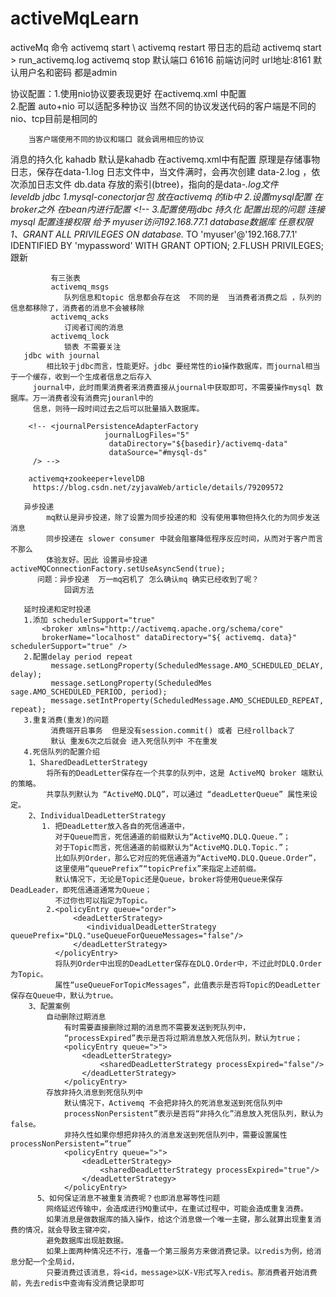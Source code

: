 # activeMqLearn
   activeMq 命令 
     activemq start \ activemq restart   带日志的启动  activemq start  > run_activemq.log
     activemq stop 
   默认端口 61616  前端访问时 url地址:8161 默认用户名和密码 都是admin
   
   
   协议配置：1.使用nio协议要表现更好  在activemq.xml 中配置  
            <transportConnector name="nio" uri="nio://0.0.0.0:61616?trace=true"/>
        2.配置 auto+nio  可以适配多种协议  当然不同的协议发送代码的客户端是不同的  nio、tcp目前是相同的
          <transportConnector name="auto+nio" uri="auto+nio://0.0.0.0:61608?maximumConnections=1000&amp;
                          wireFormat.maxFrameSize=104857600&amp;
                          org.apache.activemq.transport.nio.SelectorManager.corePoolSize=20&amp;
                          org.apache.activemq.transport.nio.SelectorManager.maximumPoolSize=50" />
                          
        当客户端使用不同的协议和端口 就会调用相应的协议
        
        
   消息的持久化
      kahadb
        默认是kahadb 在activemq.xml中有配置  原理是存储事物日志，保存在data-1.log 日志文件中，当文件满时，会再次创建
        data-2.log ，依次添加日志文件 db.data 存放的索引(btree)，指向的是data-*.log文件    
      leveldb
      jdbc
        1.mysql-conectorjar包  放在activemq 的lib中
        2.设置mysql配置   在broker之外 在bean内进行配置 
          </broker> 
          <!-- MySql DataSource Sample Setup --> 
          <!-- 
          <bean id="mysql-ds" class="org.apache.commons.dbcp2.BasicDataSource" destroy-method="close"> 
            <property name="driverClassName" value="com.mysql.jdbc.Driver"/> 
            <property name="url" value="jdbc:mysql://localhost/activemq?relaxAutoCommit=true"/> 
            <property name="username" value="activemq"/> 
            <property name="password" value="activemq"/> 
            <property name="poolPreparedStatements" value="true"/> 
          </bean> 
        3.配置使用jdbc 持久化
            <persistenceAdapter> 
                <jdbcPersistenceAdapter dataSource="#my-ds"/> 
              </persistenceAdapter>
            配置出现的问题
            连接mysql 配置连接权限      给予 myuser访问192.168.77.1 database数据库 任意权限
                1、GRANT ALL PRIVILEGES ON database.* TO 'myuser'@'192.168.77.1' IDENTIFIED BY 'mypassword' WITH GRANT OPTION; 
                2.FLUSH   PRIVILEGES; 跟新
                
             有三张表
             activemq_msgs 
                队列信息和topic 信息都会存在这  不同的是  当消费者消费之后 ，队列的信息都移除了，消费者的消息不会被移除
             activemq_acks
                订阅者订阅的消息
             activemq_lock
                锁表 不需要关注
       jdbc with journal    
            相比较于jdbc而言，性能更好。jdbc 要经常性的io操作数据库，而journal相当于一个缓存，收到一个生成者信息之后存入
         journal中，此时雨果消费者来消费直接从journal中获取即可，不需要操作mysql 数据库。万一消费者没有消费完jouranl中的
         信息，则待一段时间过去之后可以批量插入数据库。
            
        <!-- <journalPersistenceAdapterFactory 
                         journalLogFiles="5"
                          dataDirectory="${basedir}/activemq-data" 
                          dataSource="#mysql-ds"
         /> --> 
         
        activemq+zookeeper+levelDB
         https://blog.csdn.net/zyjavaWeb/article/details/79209572
                
       异步投递
            mq默认是异步投递，除了设置为同步投递的和 没有使用事物但持久化的为同步发送消息
            同步投递在 slower consumer 中就会阻塞降低程序反应时间，从而对于客户而言不那么
            体验友好。因此 设置异步投递    activeMQConnectionFactory.setUseAsyncSend(true);
          问题：异步投递  万一mq宕机了 怎么确认mq 确实已经收到了呢？
                回调方法
                
       延时投递和定时投递
       1.添加 schedulerSupport="true"
           <broker xmlns="http://activemq.apache.org/schema/core" 
           brokerName="localhost" dataDirectory="${ activemq. data}" schedulerSupport="true" />
       2.配置delay period repeat
             message.setLongProperty(ScheduledMessage.AMO_SCHEDULED_DELAY, delay);
             message.setLongProperty(ScheduledMes sage.AMO_SCHEDULED_PERIOD, period);
             message.setIntProperty(ScheduledMessage.AMO_SCHEDULED_REPEAT, repeat);
       3.重复消费(重发)的问题
             消费端开启事务  但是没有session.commit() 或者 已经rollback了
             默认 重发6次之后就会 进入死信队列中 不在重发
       4.死信队列的配置介绍
        1、SharedDeadLetterStrategy
            将所有的DeadLetter保存在一个共享的队列中，这是 ActiveMQ broker 端默认的策略。
            共享队列默认为 “ActiveMQ.DLQ”，可以通过 “deadLetterQueue” 属性来设定。
        2、IndividualDeadLetterStrategy
           1. 把DeadLetter放入各自的死信通道中，
              对于Queue而言，死信通道的前缀默认为“ActiveMQ.DLQ.Queue.”；
              对于Topic而言，死信通道的前缀默认为“ActiveMQ.DLQ.Topic.”；
              比如队列Order，那么它对应的死信通道为“ActiveMQ.DLQ.Queue.Order”，
              这里使用“queuePrefix”“topicPrefix”来指定上述前缀。
              默认情况下，无论是Topic还是Queue，broker将使用Queue来保存DeadLeader，即死信通道通常为Queue；
              不过你也可以指定为Topic。
            2.<policyEntry queue="order">
                  <deadLetterStrategy>
                     <individualDeadLetterStrategy queuePrefix="DLQ."useQueueForQueueMessages="false"/>
                  </deadLetterStrategy>
              </policyEntry>
              将队列Order中出现的DeadLetter保存在DLQ.Order中，不过此时DLQ.Order为Topic。
              属性“useQueueForTopicMessages”，此值表示是否将Topic的DeadLetter保存在Queue中，默认为true。
        3、配置案例
            自动删除过期消息
                有时需要直接删除过期的消息而不需要发送到死队列中，
                “processExpired”表示是否将过期消息放入死信队列，默认为true；
                <policyEntry queue=">">
                    <deadLetterStrategy>
                        <sharedDeadLetterStrategy processExpired="false"/>
                    </deadLetterStrategy>
                </policyEntry>
            存放非持久消息到死信队列中
                默认情况下，Activemq 不会把非持久的死消息发送到死信队列中
                processNonPersistent”表示是否将“非持久化”消息放入死信队列，默认为false。
                非持久性如果你想把非持久的消息发送到死信队列中，需要设置属性processNonPersistent=“true”
                <policyEntry queue=">">
                    <deadLetterStrategy>
                        <sharedDeadLetterStrategy processExpired="true"/>
                    </deadLetterStrategy>
                </policyEntry>
          5、如何保证消息不被重复消费呢？也即消息幂等性问题
            网络延迟传输中，会造成进行MQ重试中，在重试过程中，可能会造成重复消费。
            如果消息是做数据库的插入操作，给这个消息做一个唯一主键，那么就算出现重复消费的情况，就会导致主键冲突，
            避免数据库出现脏数据。
            如果上面两种情况还不行，准备一个第三服务方来做消费记录。以redis为例，给消息分配一个全局id，
            只要消费过该消息，将<id，message>以K-V形式写入redis。那消费者开始消费前，先去redis中查询有没消费记录即可